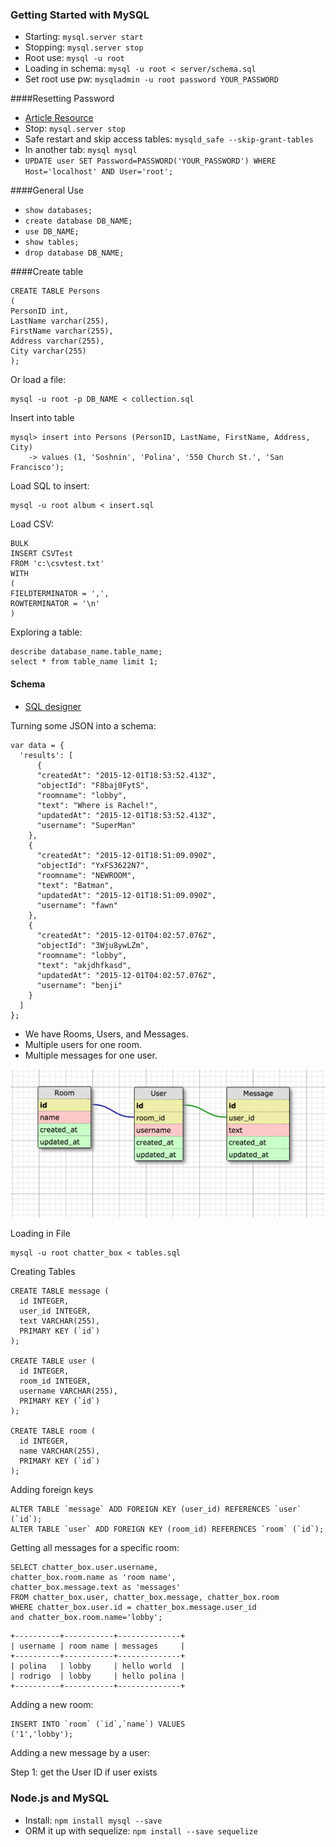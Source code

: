 ### Getting Started with MySQL

- Starting: `mysql.server start`
- Stopping: `mysql.server stop`
- Root use: `mysql -u root`
- Loading in schema: `mysql -u root < server/schema.sql`
- Set root use pw: `mysqladmin -u root password YOUR_PASSWORD`

####Resetting Password

- [Article Resource](http://innovativethought.net/2007/05/17/resetting-your-forgotten-mysql-password/)
- Stop: `mysql.server stop`
- Safe restart and skip access tables: `mysqld_safe --skip-grant-tables`
- In another tab: `mysql mysql`
- `UPDATE user SET Password=PASSWORD('YOUR_PASSWORD') WHERE Host='localhost' AND User='root';`

####General Use

- `show databases;`
- `create database DB_NAME;`
- `use DB_NAME;`
- `show tables;`
- `drop database DB_NAME;`

####Create table

```
CREATE TABLE Persons
(
PersonID int,
LastName varchar(255),
FirstName varchar(255),
Address varchar(255),
City varchar(255)
);
```

Or load a file:

```
mysql -u root -p DB_NAME < collection.sql
```

Insert into table

```
mysql> insert into Persons (PersonID, LastName, FirstName, Address, City)
    -> values (1, 'Soshnin', 'Polina', '550 Church St.', 'San Francisco');
```

Load SQL to insert:

```
mysql -u root album < insert.sql
```

Load CSV:

```
BULK
INSERT CSVTest
FROM 'c:\csvtest.txt'
WITH
(
FIELDTERMINATOR = ',',
ROWTERMINATOR = '\n'
)
```

Exploring a table:

```
describe database_name.table_name;
select * from table_name limit 1;
```

#### Schema

- [SQL designer](http://ondras.zarovi.cz/sql/demo/)

Turning some JSON into a schema:

```
var data = {
  'results': [
      {
      "createdAt": "2015-12-01T18:53:52.413Z",
      "objectId": "F8baj0FytS",
      "roomname": "lobby",
      "text": "Where is Rachel!",
      "updatedAt": "2015-12-01T18:53:52.413Z",
      "username": "SuperMan"
    },
    {
      "createdAt": "2015-12-01T18:51:09.090Z",
      "objectId": "YxFS3622N7",
      "roomname": "NEWROOM",
      "text": "Batman",
      "updatedAt": "2015-12-01T18:51:09.090Z",
      "username": "fawn"
    },
    {
      "createdAt": "2015-12-01T04:02:57.076Z",
      "objectId": "3Wju8ywLZm",
      "roomname": "lobby",
      "text": "akjdhfkasd",
      "updatedAt": "2015-12-01T04:02:57.076Z",
      "username": "benji"
    }
  ]
};
```

- We have Rooms, Users, and Messages.
- Multiple users for one room.
- Multiple messages for one user.

![sql_schema](/img/sql_schema.jpg)

Loading in File

```
mysql -u root chatter_box < tables.sql
```

Creating Tables

```
CREATE TABLE message (
  id INTEGER,
  user_id INTEGER,
  text VARCHAR(255),
  PRIMARY KEY (`id`)
);

CREATE TABLE user (
  id INTEGER,
  room_id INTEGER,
  username VARCHAR(255),
  PRIMARY KEY (`id`)
);

CREATE TABLE room (
  id INTEGER,
  name VARCHAR(255),
  PRIMARY KEY (`id`)
);
```

Adding foreign keys

```
ALTER TABLE `message` ADD FOREIGN KEY (user_id) REFERENCES `user` (`id`);
ALTER TABLE `user` ADD FOREIGN KEY (room_id) REFERENCES `room` (`id`);
```

Getting all messages for a specific room:

```
SELECT chatter_box.user.username, 
chatter_box.room.name as 'room name', 
chatter_box.message.text as 'messages'
FROM chatter_box.user, chatter_box.message, chatter_box.room
WHERE chatter_box.user.id = chatter_box.message.user_id 
and chatter_box.room.name='lobby';
```

```
+----------+-----------+--------------+
| username | room name | messages     |
+----------+-----------+--------------+
| polina   | lobby     | hello world  |
| rodrigo  | lobby     | hello polina |
+----------+-----------+--------------+
```

Adding a new room:

```
INSERT INTO `room` (`id`,`name`) VALUES
('1','lobby');
```

Adding a new message by a user:

Step 1: get the User ID if user exists




### Node.js and MySQL

- Install: `npm install mysql --save`
- ORM it up with sequelize: `npm install --save sequelize`




